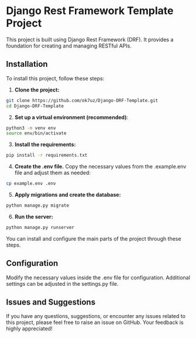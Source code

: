 # Django Rest Framework Template Project

This project is built using Django Rest Framework (DRF). It provides a foundation for creating and managing RESTful APIs.

## Installation

To install this project, follow these steps:

1. **Clone the project:**
 ```bash
 git clone https://github.com/ok7uz/Django-DRF-Template.git
 cd Django-DRF-Template
```
2. **Set up a virtual environment (recommended)**:
```bash
python3 -m venv env
source env/bin/activate
```
3. **Install the requirements:**
```bash
pip install -r requirements.txt
```
4. **Create the .env file.** Copy the necessary values from the .example.env file and adjust them as needed:
```bash
cp example.env .env
```
5. **Apply migrations and create the database:**
```bash
python manage.py migrate
```
6. **Run the server:**
```bash
python manage.py runserver
```
You can install and configure the main parts of the project through these steps.

## Configuration
Modify the necessary values inside the .env file for configuration. Additional settings can be adjusted in the settings.py file.

## Issues and Suggestions
If you have any questions, suggestions, or encounter any issues related to this project, please feel free to raise an issue on GitHub. Your feedback is highly appreciated!
